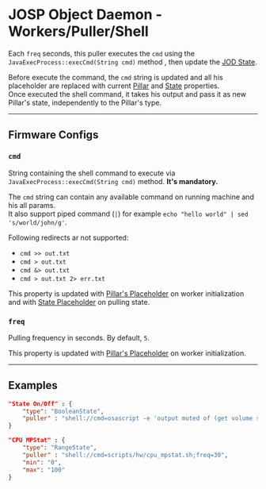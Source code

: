 # JOSP Object Daemon - Workers/Puller/Shell

Each ```freq``` seconds, this puller executes the ```cmd``` using the
`JavaExecProcess::execCmd(String cmd)` method , then update the [JOD State](../../specs/pillars.md#states).

Before execute the command, the ```cmd``` string is updated and all his placeholder
are replaced with current [Pillar](../../specs/workers_placeholders.md#pillar) and
[State](../../specs/workers_placeholders.md#state) properties.<br/>
Once executed the shell command, it takes his output and pass it as new Pillar's
state, independently to the Pillar's type.

---

## Firmware Configs

### ```cmd```

String containing the shell command to execute via `JavaExecProcess::execCmd(String cmd)`
method. **It's mandatory.**

The ```cmd``` string can contain any available command on running machine and
his all params.<br/>
It also support piped command (```|```) for example ```echo "hello world" | sed 's/world/john/g'```.

Following redirects ar not supported:
* ```cmd >> out.txt```
* ```cmd > out.txt```
* ```cmd &> out.txt```
* ```cmd > out.txt 2> err.txt```

This property is updated with [Pillar's Placeholder](../../specs/workers_placeholders.md#pillar)
on worker initialization and with [State Placeholder](../../specs/workers_placeholders.md#state)
on pulling state.

### ```freq```

Pulling frequency in seconds. By default, `5`.

This property is updated with [Pillar's Placeholder](../../specs/workers_placeholders.md#pillar)
on worker initialization.

---

## Examples

```json title="struct.jod: BoolenState/Shell"
"State On/Off" : {
    "type": "BooleanState",
    "puller" : "shell://cmd=osascript -e 'output muted of (get volume settings)';freq=1"
}
```

```json title="struct.jod: RangeState/Shell @ JOD PC Linux"
"CPU MPStat" : {
    "type": "RangeState",
    "puller" : "shell://cmd=scripts/hw/cpu_mpstat.sh;freq=30",
    "min": "0",
    "max": "100"
}
```